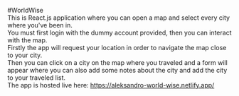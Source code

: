 #WorldWise   
This is React.js application where you can open a map and select every city where you've been in.  
You must first login with the dummy account provided, then you can interact with the map.  
Firstly the app will request your location in order to navigate the map close to your city.  
Then you can click on a city on the map where you traveled and a form will appear where you can also add some notes about the city and add the city to your traveled list.  
The app is hosted live here: https://aleksandro-world-wise.netlify.app/
